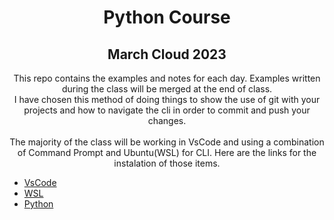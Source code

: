 
# <div align="center">Python Course</div>

## <div align="center">March Cloud 2023</div>

<div align="center">This repo contains the examples and notes for each day. Examples written during the class will be merged at the end of class.</div>
<div align="center">I have chosen this method of doing things to show the use of git with your projects and how to navigate the cli in order to commit and push your changes.</div>
</br>
<div align="center">The majority of the class will be working in VsCode and using a combination of Command Prompt and Ubuntu(WSL) for CLI. Here are the links for the instalation of those items. </div>

- [VsCode](https://code.visualstudio.com/download)
- [WSL](https://learn.microsoft.com/en-us/windows/wsl/install)
- [Python](https://www.python.org/downloads/)